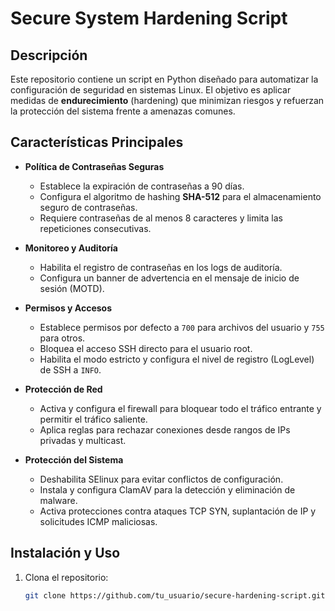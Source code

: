 # Secure System Hardening Script

## Descripción

Este repositorio contiene un script en Python diseñado para automatizar la configuración de seguridad en sistemas Linux. El objetivo es aplicar medidas de **endurecimiento** (hardening) que minimizan riesgos y refuerzan la protección del sistema frente a amenazas comunes.

## Características Principales

- **Política de Contraseñas Seguras**
  - Establece la expiración de contraseñas a 90 días.
  - Configura el algoritmo de hashing **SHA-512** para el almacenamiento seguro de contraseñas.
  - Requiere contraseñas de al menos 8 caracteres y limita las repeticiones consecutivas.

- **Monitoreo y Auditoría**
  - Habilita el registro de contraseñas en los logs de auditoría.
  - Configura un banner de advertencia en el mensaje de inicio de sesión (MOTD).

- **Permisos y Accesos**
  - Establece permisos por defecto a `700` para archivos del usuario y `755` para otros.
  - Bloquea el acceso SSH directo para el usuario root.
  - Habilita el modo estricto y configura el nivel de registro (LogLevel) de SSH a `INFO`.

- **Protección de Red**
  - Activa y configura el firewall para bloquear todo el tráfico entrante y permitir el tráfico saliente.
  - Aplica reglas para rechazar conexiones desde rangos de IPs privadas y multicast.

- **Protección del Sistema**
  - Deshabilita SElinux para evitar conflictos de configuración.
  - Instala y configura ClamAV para la detección y eliminación de malware.
  - Activa protecciones contra ataques TCP SYN, suplantación de IP y solicitudes ICMP maliciosas.

## Instalación y Uso

1. Clona el repositorio:
   ```bash
   git clone https://github.com/tu_usuario/secure-hardening-script.git

